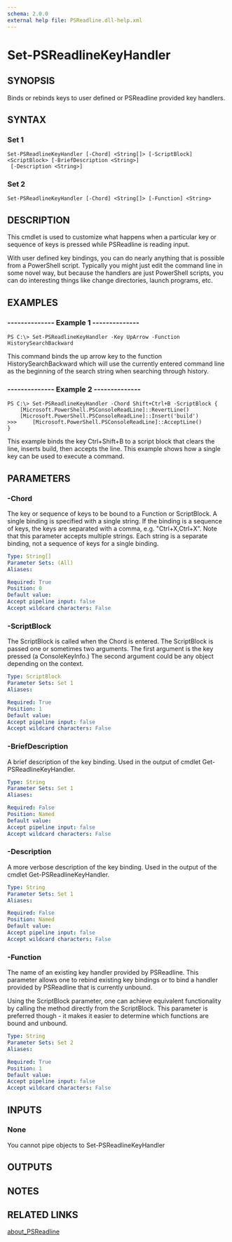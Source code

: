 ```yaml
---
schema: 2.0.0
external help file: PSReadline.dll-help.xml
---
```


# Set-PSReadlineKeyHandler
## SYNOPSIS
Binds or rebinds keys to user defined or PSReadline provided key handlers.
## SYNTAX

### Set 1
```
Set-PSReadlineKeyHandler [-Chord] <String[]> [-ScriptBlock] <ScriptBlock> [-BriefDescription <String>]
 [-Description <String>]
```

### Set 2
```
Set-PSReadlineKeyHandler [-Chord] <String[]> [-Function] <String>
```

## DESCRIPTION
This cmdlet is used to customize what happens when a particular key or sequence of keys is pressed while PSReadline is reading input.

With user defined key bindings, you can do nearly anything that is possible from a PowerShell script.
Typically you might just edit the command line in some novel way, but because the handlers are just PowerShell scripts, you can do interesting things like change directories, launch programs, etc.
## EXAMPLES

### --------------  Example 1  --------------
```
PS C:\> Set-PSReadlineKeyHandler -Key UpArrow -Function HistorySearchBackward
```

This command binds the up arrow key to the function HistorySearchBackward which will use the currently entered command line as the beginning of the search string when searching through history.
### --------------  Example 2  --------------
```
PS C:\> Set-PSReadlineKeyHandler -Chord Shift+Ctrl+B -ScriptBlock {
    [Microsoft.PowerShell.PSConsoleReadLine]::RevertLine()
    [Microsoft.PowerShell.PSConsoleReadLine]::Insert('build')
>>>     [Microsoft.PowerShell.PSConsoleReadLine]::AcceptLine()
}
```

This example binds the key Ctrl+Shift+B to a script block that clears the line, inserts build, then accepts the line.
This example shows how a single key can be used to execute a command.
## PARAMETERS

### -Chord
The key or sequence of keys to be bound to a Function or ScriptBlock.
A single binding is specified with a single string.
If the binding is a sequence of keys, the keys are separated with a comma, e.g. "Ctrl+X,Ctrl+X".
Note that this parameter accepts multiple strings.
Each string is a separate binding, not a sequence of keys for a single binding.
```yaml
Type: String[]
Parameter Sets: (All)
Aliases: 

Required: True
Position: 0
Default value: 
Accept pipeline input: false
Accept wildcard characters: False
```

### -ScriptBlock
The ScriptBlock is called when the Chord is entered.
The ScriptBlock is passed one or sometimes two arguments.
The first argument is the key pressed (a ConsoleKeyInfo.)  The second argument could be any object depending on the context.
```yaml
Type: ScriptBlock
Parameter Sets: Set 1
Aliases: 

Required: True
Position: 1
Default value: 
Accept pipeline input: false
Accept wildcard characters: False
```

### -BriefDescription
A brief description of the key binding.
Used in the output of cmdlet Get-PSReadlineKeyHandler.
```yaml
Type: String
Parameter Sets: Set 1
Aliases: 

Required: False
Position: Named
Default value: 
Accept pipeline input: false
Accept wildcard characters: False
```

### -Description
A more verbose description of the key binding.
Used in the output of the cmdlet Get-PSReadlineKeyHandler.
```yaml
Type: String
Parameter Sets: Set 1
Aliases: 

Required: False
Position: Named
Default value: 
Accept pipeline input: false
Accept wildcard characters: False
```

### -Function
The name of an existing key handler provided by PSReadline.
This parameter allows one to rebind existing key bindings or to bind a handler provided by PSReadline that is currently unbound.

Using the ScriptBlock parameter, one can achieve equivalent functionality by calling the method directly from the ScriptBlock.
This parameter is preferred though - it makes it easier to determine which functions are bound and unbound.
```yaml
Type: String
Parameter Sets: Set 2
Aliases: 

Required: True
Position: 1
Default value: 
Accept pipeline input: false
Accept wildcard characters: False
```

## INPUTS

### None
You cannot pipe objects to Set-PSReadlineKeyHandler
## OUTPUTS

###  

## NOTES

## RELATED LINKS

[about_PSReadline]()
